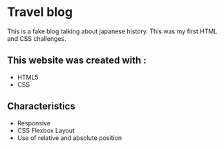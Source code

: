 
# Travel blog

This is a fake blog talking about japanese history. This was my first HTML and CSS challenges.

## This website was created with :

* HTML5
* CSS



## Characteristics

- Responsive
- CSS Flexbox Layout
- Use of relative and absolute position
